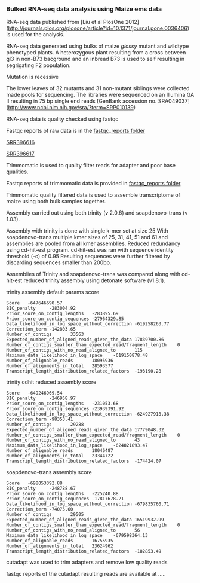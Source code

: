 ### Bulked RNA-seq data analysis using Maize ems data

RNA-seq data published from [Liu et al PlosOne 2012] (http://journals.plos.org/plosone/article?id=10.1371/journal.pone.0036406)
is used for the analysis.

RNA-seq data generated using bulks of maize *glossy* mutant and wildtype phenotyped plants.
A heterozygous plant resulting from a cross between gl3 in non-B73 bacground and an inbread B73 is used to self resulting in segrigating F2 population.

Mutation is recessive

The lower leaves of 32 mutants and 31 non-mutant siblings were collected made pools for sequencing.
The libraries were sequenced on an Illumina GA II resulting in 75 bp single end reads [GenBank accession no. SRA049037] (http://www.ncbi.nlm.nih.gov/sra/?term=SRP010139)

RNA-seq data is quality checked using fastqc 

Fastqc reports of raw data is in the [fastqc_reports folder](./fastqc_reports)[SRR396616](http://htmlpreview.github.io/?https://github.com/shyamrallapalli/mutations_hts_noref/blob/master/003_transcriptome_arrange/maize/fastqc_reports/SRR396616_fastqc.html)

[SRR396617](http://htmlpreview.github.io/?https://github.com/shyamrallapalli/mutations_hts_noref/blob/master/003_transcriptome_arrange/maize/fastqc_reports/SRR396617_fastqc.html)

Trimmomatic is used to quality filter reads for adapter and poor base qualities.

Fastqc reports of trimmomatic data is provided in [fastqc_reports folder](./fastqc_reports)

Trimmomatic quality filtered data is used to assemble transcriptome of maize using both bulk samples together.

Assembly carried out using both trinity (v 2.0.6) and soapdenovo-trans (v 1.03).

Assembly with trinity is done with single k-mer set at size 25
With soapdenovo-trans multiple kmer sizes of 25, 31, 41, 51 and 61 and assemblies are pooled from all kmer assemblies. Reduced redundancy using cd-hit-est program.
cd-hit-est was ran with sequence identity threshold (-c) of 0.95
Resulting sequences were further filtered by discarding sequences smaller than 200bp.

Assemblies of Trinity and soapdenovo-trans was compared along with cd-hit-est reduced trinity assembly using detonate software (v1.8.1).

trinity assembly default params score

```
Score   -647646690.57
BIC_penalty     -283004.92
Prior_score_on_contig_lengths   -283895.69
Prior_score_on_contig_sequences -27964329.85
Data_likelihood_in_log_space_without_correction -619258263.77
Correction_term -142803.65
Number_of_contigs       33563
Expected_number_of_aligned_reads_given_the_data 17839700.86
Number_of_contigs_smaller_than_expected_read/fragment_length    0
Number_of_contigs_with_no_read_aligned_to       115
Maximum_data_likelihood_in_log_space    -619150878.48
Number_of_alignable_reads       18095936
Number_of_alignments_in_total   28593577
Transcript_length_distribution_related_factors  -193190.28
```


trinity cdhit reduced assembly score

```
Score   -649246969.54
BIC_penalty     -246958.97
Prior_score_on_contig_lengths   -231053.68
Prior_score_on_contig_sequences -23939391.92
Data_likelihood_in_log_space_without_correction -624927918.38
Correction_term -98353.41
Number_of_contigs       29288
Expected_number_of_aligned_reads_given_the_data 17779048.32
Number_of_contigs_smaller_than_expected_read/fragment_length    0
Number_of_contigs_with_no_read_aligned_to       43
Maximum_data_likelihood_in_log_space    -624821893.47
Number_of_alignable_reads       18046487
Number_of_alignments_in_total   23344722
Transcript_length_distribution_related_factors  -174424.07
```

soapdenovo-trans assembly score

```
Score   -698053392.88
BIC_penalty     -248788.67
Prior_score_on_contig_lengths   -225240.88
Prior_score_on_contig_sequences -17817678.21
Data_likelihood_in_log_space_without_correction -679835760.71
Correction_term -74075.60
Number_of_contigs       29505
Expected_number_of_aligned_reads_given_the_data 16519932.99
Number_of_contigs_smaller_than_expected_read/fragment_length    0
Number_of_contigs_with_no_read_aligned_to       56
Maximum_data_likelihood_in_log_space    -679598364.13
Number_of_alignable_reads       16755935
Number_of_alignments_in_total   23624962
Transcript_length_distribution_related_factors  -182853.49
```

cutadapt was used to trim adapters and remove low quality reads

fastqc reports of the cutadapt resulting reads are available at .....

